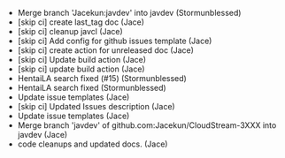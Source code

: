 - Merge branch 'Jacekun:javdev' into javdev (Stormunblessed)
- [skip ci] create last_tag doc (Jace)
- [skip ci] cleanup javcl (Jace)
- [skip ci] Add config for github issues template (Jace)
- [skip ci] create action for unreleased doc (Jace)
- [skip ci] Update build action (Jace)
- [skip ci] update build action (Jace)
- HentaiLA search fixed (#15) (Stormunblessed)
- HentaiLA search fixed (Stormunblessed)
- Update issue templates (Jace)
- [skip ci] Updated Issues description (Jace)
- Update issue templates (Jace)
- Merge branch 'javdev' of github.com:Jacekun/CloudStream-3XXX into javdev (Jace)
- code cleanups and updated docs. (Jace)